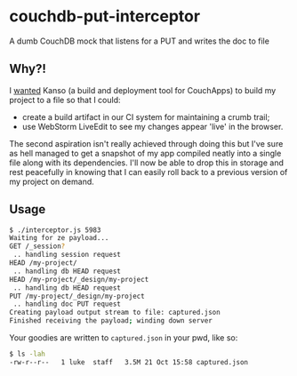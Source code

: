 couchdb-put-interceptor
=======================

A dumb CouchDB mock that listens for a PUT and writes the doc to file

## Why?!
I [wanted](//github.com/kanso/kanso/issues/394) Kanso (a build and deployment tool for CouchApps) to build my project to a file so that I could:

* create a build artifact in our CI system for maintaining a crumb trail;
* use WebStorm LiveEdit to see my changes appear 'live' in the browser.

The second aspiration isn't really achieved through doing this but I've sure as hell managed to get a snapshot of my app compiled neatly into a single file along with its dependencies. I'll now be able to drop this in storage and rest peacefully in knowing that I can easily roll back to a previous version of my project on demand.

## Usage
```bash
$ ./interceptor.js 5983
Waiting for ze payload...
GET /_session?
 .. handling session request
HEAD /my-project/
 .. handling db HEAD request
HEAD /my-project/_design/my-project
 .. handling db HEAD request
PUT /my-project/_design/my-project
 .. handling doc PUT request
Creating payload output stream to file: captured.json
Finished receiving the payload; winding down server
```
Your goodies are written to `captured.json` in your pwd, like so:

```bash
$ ls -lah
-rw-r--r--   1 luke  staff   3.5M 21 Oct 15:58 captured.json
```
